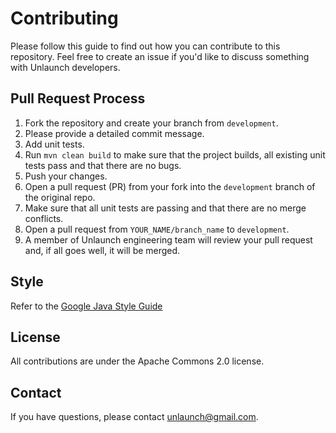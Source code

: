 # Contributing

Please follow this guide to find out how you can contribute to this repository. Feel free to create an issue if you'd
 like to discuss something with Unlaunch developers. 

## Pull Request Process

1. Fork the repository and create your branch from `development`.
2. Please provide a detailed commit message.
3. Add unit tests.
4. Run `mvn clean build` to make sure that the project builds, all existing unit tests pass and that there are no bugs.
5. Push your changes.
6. Open a pull request (PR) from your fork into the `development` branch of the original repo.
7. Make sure that all unit tests are passing and that there are no merge conflicts.
8. Open a pull request from `YOUR_NAME/branch_name` to `development`.
9. A member of Unlaunch engineering team will review your pull request and, if all goes well, it will be merged.

## Style
Refer to the [Google Java Style Guide](https://google.github.io/styleguide/javaguide.html)

## License
All contributions are under the Apache Commons 2.0 license.

## Contact
If you have questions, please contact unlaunch@gmail.com.
